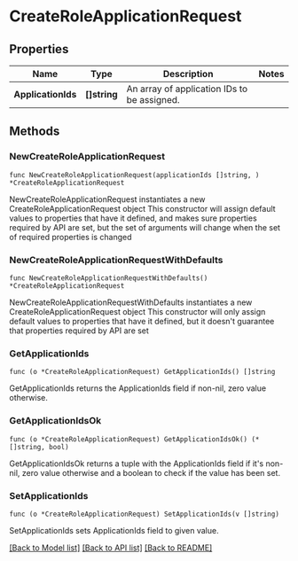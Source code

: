 # CreateRoleApplicationRequest

## Properties

Name | Type | Description | Notes
------------ | ------------- | ------------- | -------------
**ApplicationIds** | **[]string** | An array of application IDs to be assigned. | 

## Methods

### NewCreateRoleApplicationRequest

`func NewCreateRoleApplicationRequest(applicationIds []string, ) *CreateRoleApplicationRequest`

NewCreateRoleApplicationRequest instantiates a new CreateRoleApplicationRequest object
This constructor will assign default values to properties that have it defined,
and makes sure properties required by API are set, but the set of arguments
will change when the set of required properties is changed

### NewCreateRoleApplicationRequestWithDefaults

`func NewCreateRoleApplicationRequestWithDefaults() *CreateRoleApplicationRequest`

NewCreateRoleApplicationRequestWithDefaults instantiates a new CreateRoleApplicationRequest object
This constructor will only assign default values to properties that have it defined,
but it doesn't guarantee that properties required by API are set

### GetApplicationIds

`func (o *CreateRoleApplicationRequest) GetApplicationIds() []string`

GetApplicationIds returns the ApplicationIds field if non-nil, zero value otherwise.

### GetApplicationIdsOk

`func (o *CreateRoleApplicationRequest) GetApplicationIdsOk() (*[]string, bool)`

GetApplicationIdsOk returns a tuple with the ApplicationIds field if it's non-nil, zero value otherwise
and a boolean to check if the value has been set.

### SetApplicationIds

`func (o *CreateRoleApplicationRequest) SetApplicationIds(v []string)`

SetApplicationIds sets ApplicationIds field to given value.



[[Back to Model list]](../README.md#documentation-for-models) [[Back to API list]](../README.md#documentation-for-api-endpoints) [[Back to README]](../README.md)


